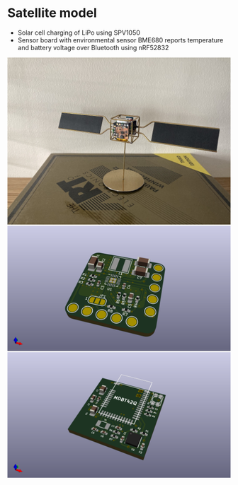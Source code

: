 # Satellite model

- Solar cell charging of LiPo using SPV1050
- Sensor board with environmental sensor BME680 reports temperature and battery voltage over Bluetooth using nRF52832

![Model](./images/sat.jpg)
![Solar cell charger board](./hw/pcb/solarsat/solarsat.png)
![Sensor board](./hw/pcb/sensors/sensors.png)